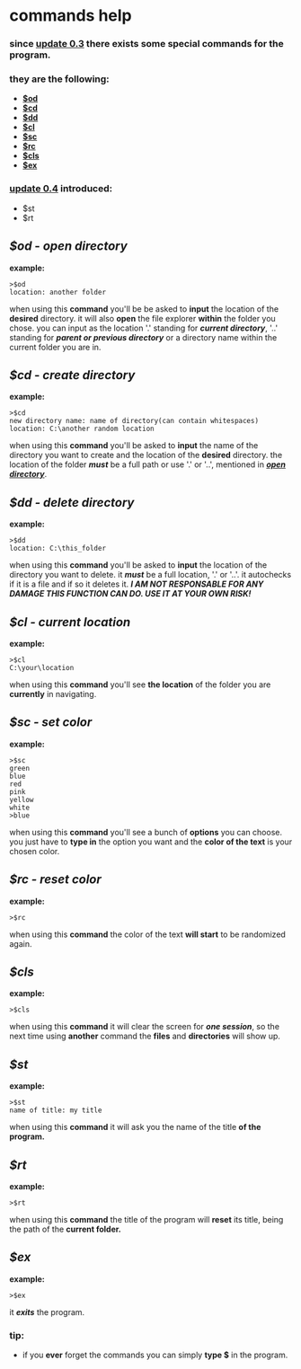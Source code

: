 # commands help

### since [update 0.3](/smedit_versions/v0.3) there exists **some special commands** for the program.
### they are the following:
 - [**$od**](https://github.com/zetef/Smedit/new/master#od---open-directory)
 - [**$cd**](https://github.com/zetef/Smedit/new/master#cd---create-directory)
 - [**$dd**](https://github.com/zetef/Smedit/new/master#dd---delete-directory)
 - [**$cl**](https://github.com/zetef/Smedit/new/master#cl---current-location)
 - [**$sc**](https://github.com/zetef/Smedit/new/master#sc---set-color)
 - [**$rc**](https://github.com/zetef/Smedit/new/master#rc---reset-color)
 - [**$cls**](https://github.com/zetef/Smedit/new/master#cls)
 - [**$ex**](https://github.com/zetef/Smedit/new/master#ex)
 
### [update 0.4](/smedit_versions/v0.4) introduced:
 - $st
 - $rt
## **_$od_ - _open directory_**
  **example:** 
```
>$od
location: another folder
```
when using this **command** you'll be be asked to **input** the location of the **desired** directory. it will also **open** the file explorer **within** the folder you chose.
you can input as the location '.' standing for **_current directory_**, '..' standing for **_parent or previous directory_** or a directory name within the current folder you are in.

## **_$cd_ - _create directory_**
  **example:**
```
>$cd
new directory name: name of directory(can contain whitespaces)
location: C:\another random location
```
when using this **command** you'll be asked to **input** the name of the directory you want to create and the location of the **desired** directory. the location of the folder **_must_** be a full path or use '.' or '..', mentioned in [**_open directory_**](https://github.com/zetef/Smedit/new/master#od---open-directory).

## **_$dd - delete directory_**
  **example:**
  ```
  >$dd
  location: C:\this_folder
  ```
 
when using this **command** you'll be asked to **input** the location of the directory you want to delete. it **_must_** be a full location, '.' or '..'. it autochecks if it is a file and if so it deletes it.
**_I AM NOT RESPONSABLE FOR ANY DAMAGE THIS FUNCTION CAN DO. USE IT AT YOUR OWN RISK!_**

## **_$cl - current location_**
  **example:**
  ```
  >$cl
  C:\your\location
  ```
  
when using this **command** you'll see **the location** of the folder you are **currently** in navigating.

## **_$sc - set color_**
  **example:**
  ```
  >$sc
  green
  blue
  red
  pink
  yellow
  white
  >blue
  ```

when using this **command** you'll see a bunch of **options** you can choose. you just have to **type in** the option you want and the **color of the text** is your chosen color.

## **_$rc - reset color_**
  **example:**
  ```
  >$rc
  ```

when using this **command** the color of the text **will start** to be randomized again.

## **_$cls_**
  **example:**
  ```
  >$cls
  ```
 
when using this **command** it will clear the screen for **_one session_**, so the next time using **another** command the **files** and **directories** will show up.

## **_$st_**
  **example:**
  ```
  >$st
  name of title: my title
  ```
when using this **command** it will ask you the name of the title **of the program.**

## **_$rt_**
 **example:**
 ```
 >$rt
 ```
when using this **command** the title of the program will **reset** its title, being the path of the **current folder.**
## **_$ex_**
  **example:**
  ```
  >$ex
  ```

it **_exits_** the program.

### tip:
 - if you **ever** forget the commands you can simply **type $** in the program.
